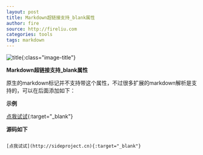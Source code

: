 ```yaml
---
layout: post
title: Markdown超链接支持_blank属性
author: fire
source: http://fireliu.com
categories: tools 
tags: markdown
---
```


![title](https://sideproject.cn/images/title/title_015.jpg){:class="image-title"}

**Markdown超链接支持_blank属性**

原生的markdown标记并不支持带这个属性，不过很多扩展的markdown解析是支持的，可以在后面添加如下：

**示例**

[点我试试](http://sideproject.cn){:target="_blank"}

**源码如下**

```xml

[点我试试](http://sideproject.cn){:target="_blank"}

```